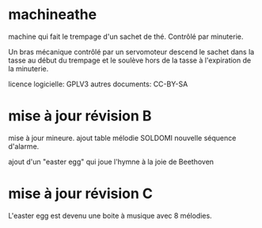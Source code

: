 # machineathe
machine qui fait le trempage d'un sachet de thé. Contrôlé par minuterie.

Un bras mécanique contrôlé par un servomoteur descend le sachet dans la tasse au début du trempage et le soulève hors de la tasse à l'expiration de la minuterie.

licence logicielle:  GPLV3
autres documents: CC-BY-SA

# mise à jour révision B

mise à jour mineure. ajout table mélodie SOLDOMI  nouvelle séquence d'alarme.

ajout d'un "easter egg" qui joue l'hymne à la joie de Beethoven

# mise à jour révision C

L'easter egg est devenu une boite à musique avec 8 mélodies.
